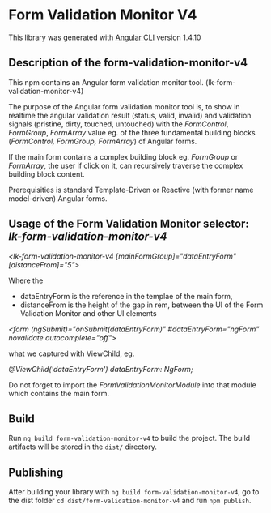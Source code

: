 # Form Validation Monitor V4

This library was generated with [Angular CLI](https://github.com/angular/angular-cli) version 1.4.10

## Description of the form-validation-monitor-v4

This npm contains an Angular form validation monitor tool. (lk-form-validation-monitor-v4)

The purpose of the Angular form validation monitor tool is, to show in realtime the angular validation result (status, valid, invalid) and validation signals (pristine, dirty, touched, untouched) with the _FormControl_, _FormGroup_, _FormArray_ value eg. of the three fundamental building blocks (_FormControl, FormGroup, FormArray_) of Angular forms. 

If the main form contains a complex building block eg. _FormGroup_ or _FormArray_, the user if click on it, can recursively traverse the complex building block content. 

Prerequisities is standard Template-Driven or Reactive (with former name model-driven) Angular forms.

## Usage of the  Form Validation Monitor selector: _lk-form-validation-monitor-v4_

_<lk-form-validation-monitor-v4 [mainFormGroup]="dataEntryForm" [distanceFrom]="5"></lk-form-validation-monitor-v4>_

Where the 

- dataEntryForm is the reference in the templae of the main form, 
- distanceFrom is the height of the gap in rem, between the UI of the Form Validation Monitor and other UI elements

_<form (ngSubmit)="onSubmit(dataEntryForm)" #dataEntryForm="ngForm" novalidate autocomplete="off">_

what we captured with ViewChild, eg.

_@ViewChild('dataEntryForm') dataEntryForm: NgForm;_

Do not forget to import the _FormValidationMonitorModule_ into that module which contains the main form.

## Build

Run `ng build form-validation-monitor-v4` to build the project. The build artifacts will be stored in the `dist/` directory.

## Publishing

After building your library with `ng build form-validation-monitor-v4`, go to the dist folder `cd dist/form-validation-monitor-v4` and run `npm publish`.



